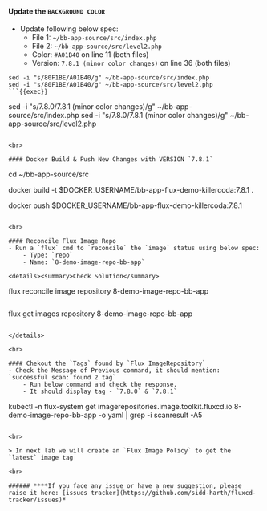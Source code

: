 #### Update the `BACKGROUND COLOR`
- Update following below spec:
    - File 1: `~/bb-app-source/src/index.php`
    - File 2: `~/bb-app-source/src/level2.php`
    - Color: `#A01B40` on line 11 (both files)
    - Version: `7.8.1 (minor color changes)` on line 36 (both files)

```
sed -i "s/80F1BE/A01B40/g" ~/bb-app-source/src/index.php
sed -i "s/80F1BE/A01B40/g" ~/bb-app-source/src/level2.php
```{{exec}}

```
sed -i "s/7.8.0/7.8.1 (minor color changes)/g" ~/bb-app-source/src/index.php
sed -i "s/7.8.0/7.8.1 (minor color changes)/g" ~/bb-app-source/src/level2.php
```{{exec}}

<br>

#### Docker Build & Push New Changes with VERSION `7.8.1`

```
cd ~/bb-app-source/src

docker build -t $DOCKER_USERNAME/bb-app-flux-demo-killercoda:7.8.1 .

docker push $DOCKER_USERNAME/bb-app-flux-demo-killercoda:7.8.1
```{{exec}}

<br>

#### Reconcile Flux Image Repo
- Run a `flux` cmd to `reconcile` the `image` status using below spec:
    - Type: `repo`
    - Name: `8-demo-image-repo-bb-app`

<details><summary>Check Solution</summary>

```
flux reconcile image repository 8-demo-image-repo-bb-app
```{{exec}}

```
flux get images repository 8-demo-image-repo-bb-app
```{{exec}}

</details>

<br>

#### Chekout the `Tags` found by `Flux ImageRepository`
- Check the Message of Previous command, it should mention: `successful scan: found 2 tag`
    - Run below command and check the response.
    - It should display tag - `7.8.0` & `7.8.1`

```
kubectl -n flux-system get imagerepositories.image.toolkit.fluxcd.io 8-demo-image-repo-bb-app -o yaml | grep -i scanresult -A5
```{{exec}}

<br>

> In next lab we will create an `Flux Image Policy` to get the `latest` image tag

<br>

###### ****If you face any issue or have a new suggestion, please raise it here: [issues tracker](https://github.com/sidd-harth/fluxcd-tracker/issues)*